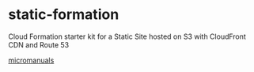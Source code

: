# static-formation
Cloud Formation starter kit for a Static Site hosted on S3 with CloudFront CDN and Route 53

[micromanuals](micromanuals.xyz)
